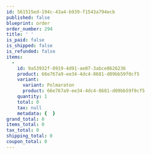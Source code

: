 ```yaml
---
id: 561515ed-194c-43a4-b939-f1543a794ecb
published: false
blueprint: order
order_number: 294
title: ' '
is_paid: false
is_shipped: false
is_refunded: false
items:
  -
    id: 9a53932f-0919-4d91-ae07-3abce8626236
    product: 66e767a9-ee34-4dc4-8681-d09bb59f0cf5
    variant:
      variant: Polmaraton
      product: 66e767a9-ee34-4dc4-8681-d09bb59f0cf5
    quantity: 1
    total: 0
    tax: null
    metadata: {  }
grand_total: 0
items_total: 0
tax_total: 0
shipping_total: 0
coupon_total: 0
---
```

